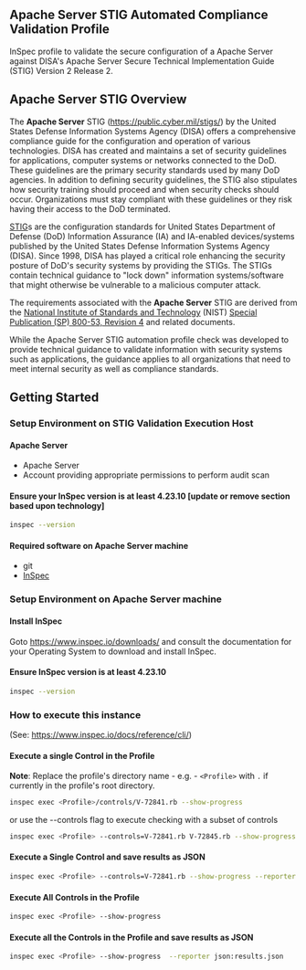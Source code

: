 ## Apache Server STIG Automated Compliance Validation Profile
InSpec profile to validate the secure configuration of a Apache Server against DISA's Apache Server Secure Technical Implementation Guide (STIG) Version 2 Release 2.

## Apache Server STIG Overview

The <b>Apache Server</b> STIG (https://public.cyber.mil/stigs/) by the United States Defense Information Systems Agency (DISA) offers a comprehensive compliance guide for the configuration and operation of various technologies.
DISA has created and maintains a set of security guidelines for applications, computer systems or networks connected to the DoD. These guidelines are the primary security standards used by many DoD agencies. In addition to defining security guidelines, the STIG also stipulates how security training should proceed and when security checks should occur. Organizations must stay compliant with these guidelines or they risk having their access to the DoD terminated.

[STIG](https://en.wikipedia.org/wiki/Security_Technical_Implementation_Guide)s are the configuration standards for United States Department of Defense (DoD) Information Assurance (IA) and IA-enabled devices/systems published by the United States Defense Information Systems Agency (DISA). Since 1998, DISA has played a critical role enhancing the security posture of DoD's security systems by providing the STIGs. The STIGs contain technical guidance to "lock down" information systems/software that might otherwise be vulnerable to a malicious computer attack.

The requirements associated with the <b>Apache Server</b> STIG are derived from the [National Institute of Standards and Technology](https://en.wikipedia.org/wiki/National_Institute_of_Standards_and_Technology) (NIST) [Special Publication (SP) 800-53, Revision 4](https://en.wikipedia.org/wiki/NIST_Special_Publication_800-53) and related documents.

While the Apache Server STIG automation profile check was developed to provide technical guidance to validate information with security systems such as applications, the guidance applies to all organizations that need to meet internal security as well as compliance standards.

## Getting Started

### Setup Environment on STIG Validation Execution Host

#### Apache Server  
- Apache Server
- Account providing appropriate permissions to perform audit scan

#### Ensure your InSpec version is at least 4.23.10 <b>[update or remove section based upon technology]</b>
```sh
inspec --version
```

#### Required software on Apache Server machine
- git
- [InSpec](https://www.chef.io/products/chef-inspec/)

### Setup Environment on Apache Server machine 
#### Install InSpec
Goto https://www.inspec.io/downloads/ and consult the documentation for your Operating System to download and install InSpec.

#### Ensure InSpec version is at least 4.23.10 
```sh
inspec --version
```

### How to execute this instance  
(See: https://www.inspec.io/docs/reference/cli/)

#### Execute a single Control in the Profile 
**Note**: Replace the profile's directory name - e.g. - `<Profile>` with `.` if currently in the profile's root directory.
```sh
inspec exec <Profile>/controls/V-72841.rb --show-progress
```
or use the --controls flag to execute checking with a subset of controls
```sh
inspec exec <Profile> --controls=V-72841.rb V-72845.rb --show-progress
```

#### Execute a Single Control and save results as JSON 
```sh
inspec exec <Profile> --controls=V-72841.rb --show-progress --reporter json:results.json
```

#### Execute All Controls in the Profile 
```sh
inspec exec <Profile> --show-progress
```

#### Execute all the Controls in the Profile and save results as JSON 
```sh
inspec exec <Profile> --show-progress  --reporter json:results.json
```